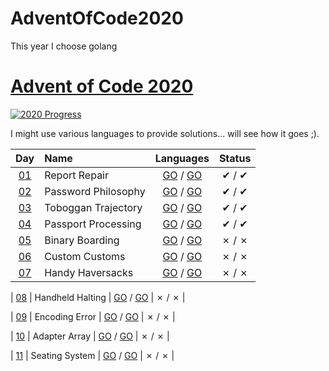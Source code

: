 # AdventOfCode2020
This year I choose golang


[Advent of Code 2020](https://adventofcode.com/2020)
========================

[![2020 Progress](https://img.shields.io/endpoint?url=https://raw.githubusercontent.com/bialas1993/AdventOfCode2020/master/.github/badges.json)](./)

I might use various languages to provide solutions... will see how it goes ;).

| Day                                        | Name                                  | Languages                                       | Status   |
|:------------------------------------------:|:--------------------------------------|:-----------------------------------------------:|:--------:|
| [01](https://adventofcode.com/2020/day/1)  | Report Repair                         | [GO](day01/1/main.go) / [GO](day01/2/main.go)   |   ✔ / ✔  |
| [02](https://adventofcode.com/2020/day/2)  | Password Philosophy                   | [GO](day02/1/main.go) / [GO](day02/2/main.go)   |   ✔ / ✔  |
| [03](https://adventofcode.com/2020/day/3)  |  Toboggan Trajectory  | [GO](day03/1/main.go) / [GO](day03/2/main.go)   |   ✔ / ✔  |
| [04](https://adventofcode.com/2020/day/4)  |  Passport Processing  | [GO](day04/1/main.go) / [GO](day04/2/main.go)   |   ✔ / ✔  |
| [05](https://adventofcode.com/2020/day/5)  |  Binary Boarding  | [GO](day05/1/main.go) / [GO](day05/2/main.go)   |   ✗ / ✗  |
| [06](https://adventofcode.com/2020/day/6)  |  Custom Customs  | [GO](day06/1/main.go) / [GO](day06/2/main.go)   |   ✗ / ✗  |
| [07](https://adventofcode.com/2020/day/7)  |  Handy Haversacks  | [GO](day07/1/main.go) / [GO](day07/2/main.go)   |   ✗ / ✗  |
| [08](https://adventofcode.com/2020/day/8)  |  Handheld Halting  | [GO](day08/1/main.go) / [GO](day08/2/main.go)   |   ✗ / ✗  |
| [09](https://adventofcode.com/2020/day/9)  |  Encoding Error  | [GO](day09/1/main.go) / [GO](day09/2/main.go)   |   ✗ / ✗  |
| [10](https://adventofcode.com/2020/day/10)  |  Adapter Array  | [GO](day10/1/main.go) / [GO](day10/2/main.go)   |   ✗ / ✗  |
| [11](https://adventofcode.com/2020/day/11)  |  Seating System  | [GO](day11/1/main.go) / [GO](day11/2/main.go)   |   ✗ / ✗  |
